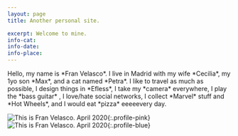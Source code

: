 ```yaml
---
layout: page
title: Another personal site.

excerpt: Welcome to mine.
info-cat:
info-date: 
info-place: 
---
```


<span class="big-text">
Hello, my name is *Fran Velasco*. I live in Madrid with my wife *Cecilia*, my 1yo son *Max*, and a cat named *Petra*. I like to travel as much as possible, I design things in *Efless*, I take my *camera* everywhere, I play the *bass guitar* , I love/hate social networks, I collect *Marvel* stuff and *Hot Wheels*, and I would eat *pizza* eeeeevery day.
</span>

<br>

![This is Fran Velasco. April 2020](../assets/imgs/fran-profile-pink.jpg){:.profile-pink}
![This is Fran Velasco. April 2020](../assets/imgs/fran-profile-blue.jpg){:.profile-blue}